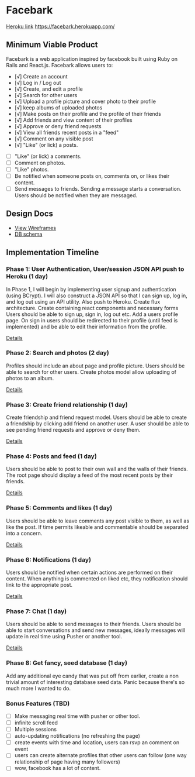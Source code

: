# Facebark

[Heroku link][heroku] https://facebark.herokuapp.com/

[heroku]: https://facebark.herokuapp.com/

## Minimum Viable Product

Facebark is a web application inspired by facebook built using Ruby on Rails
and React.js. Facebark allows users to:

- [√] Create an account
- [√] Log in / Log out
- [√] Create, and edit a profile
- [√] Search for other users
- [√] Upload a profile picture and cover photo to their profile
- [√] keep albums of uploaded photos
- [√] Make posts on their profile and the profile of their friends
- [√] Add friends and view content of their profiles
- [√] Approve or deny friend requests
- [√] View all friends recent posts in a "feed"
- [√] Comment on any visible post
- [√] "Like" (or lick) a posts.
- [ ] "Like" (or lick) a comments.
- [ ] Comment on photos.
- [ ] "Like" photos.
- [ ] Be notified when someone posts on, comments on, or likes their content.
- [ ] Send messages to friends. Sending a message starts a conversation. Users should be notified when they are messaged.

## Design Docs
* [View Wireframes][view]
* [DB schema][schema]

[view]: ./docs/views.md
[schema]: ./docs/schema.md

## Implementation Timeline

### Phase 1: User Authentication, User/session JSON API push to Heroku (1 day)

In Phase 1, I will begin by implementing user signup and authentication (using
BCrypt). I will also construct a JSON API so that I can sign up, log in, and log out using an API utility. Also push to Heroku.
Create flux architecture. Create containing react components and necessary forms Users should be able to sign up, sign in, log out etc.
Add a users profile page. On sign in users should be redirected to their profile (until feed is implemented) and be able to edit their information from the profile.

[Details][phase-one]

### Phase 2: Search and photos (2 day)
Profiles should include an about page and profile picture. Users should be able to search for other users. Create photos model allow uploading of photos to an album.

[Details][phase-three]

### Phase 3: Create friend relationship (1 day)

Create friendship and friend request model. Users should be able to create a friendship by clicking add friend on another user. A user should be able to see pending friend requests and approve or deny them.

[Details][phase-four]

### Phase 4: Posts and feed (1 day)

Users should be able to post to their own wall and the walls of their friends. The root page should display a feed of the most recent posts by their friends.

[Details][phase-five]

### Phase 5: Comments and likes (1 day)

Users should be able to leave comments any post visible to them, as well as like the post. If time permits likeable and commentable should be separated into a concern.

[Details][phase-five]

### Phase 6: Notifications (1 day)

Users should be notified when certain actions are performed on their content. When anything is commented on liked etc, they notification should link to the appropriate post.

[Details][phase-six]

### Phase 7: Chat (1 day)

Users should be able to send messages to their friends. Users should be able to start conversations and send new messages, ideally messages will update in real time using Pusher or another tool.

[Details][phase-seven]

### Phase 8: Get fancy, seed database (1 day)

Add any additional eye candy that was put off from earlier, create a non trivial amount of interesting database seed data. Panic because there's so much more I wanted to do.

### Bonus Features (TBD)
- [ ] Make messaging real time with pusher or other tool.
- [ ] infinite scroll feed
- [ ] Multiple sessions
- [ ] auto-updating notifications (no refreshing the page)
- [ ] create events with time and location, users can rsvp an comment on event
- [ ] users can create alternate profiles that other users can follow (one way relationship of page having many followers)
- [ ] wow, facebook has a lot of content.

[phase-one]: ./docs/phases/phase1.md
[phase-two]: ./docs/phases/phase2.md
[phase-three]: ./docs/phases/phase3.md
[phase-four]: ./docs/phases/phase4.md
[phase-five]: ./docs/phases/phase5.md
[phase-six]: ./docs/phases/phase6.md
[phase-seven]: ./docs/phases/phase7.md
[phase-seven]: ./docs/phases/phase8.md
